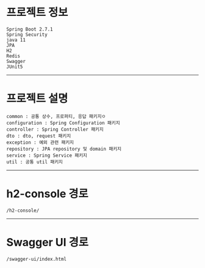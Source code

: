 # 프로젝트 정보
    Spring Boot 2.7.1
    Spring Security
    java 11
    JPA
    H2
    Redis
    Swagger
    JUnit5
--------------------------
# 프로젝트 설명
    common : 공통 상수, 프로퍼티, 응답 패키지ㅇ
    configuration : Spring Configuration 패키지
    controller : Spring Controller 패키지
    dto : dto, request 패키지
    exception : 예외 관련 패키지
    repository : JPA repository 및 domain 패키지
    service : Spring Service 패키지
    util : 공통 util 패키지
--------------------------
# h2-console 경로
    /h2-console/
--------------------------
# Swagger UI 경로
    /swagger-ui/index.html